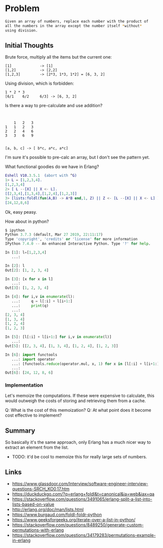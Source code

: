 # Problem

```bash
Given an array of numbers, replace each number with the product of 
all the numbers in the array except the number itself *without* 
using division.
```

## Initial Thoughts

Brute force, multiply all the items but the current one:
```text
[1]             -> [1]
[1,2]           -> [2,2]
[1,2,3]         -> [2*3, 1*3, 1*2] = [6, 3, 2]
```

Using division, which is forbidden:
```text
1 * 2 * 3 
[6/1    6/2     6/3] -> [6, 3, 2]
```

Is there a way to pre-calculate and use addition?
```text


    1   2   3
1   1   2   3   
2   2   4   6
3   3   6   9


[a, b, c] -> [ b*c, a*c, a*c]
```
I'm sure it's possible to pre-calc an array, but I don't see the pattern yet.

What functional goodies do we have in Erlang?

```erlang
Eshell V10.3.5.1  (abort with ^G)
1> L = [1,2,3,4].
[1,2,3,4]
2> [ L --[X] || X <- L].
[[2,3,4],[1,3,4],[1,2,4],[1,2,3]]
3> [lists:foldl(fun(A,B) -> A*B end,1, Z) || Z <- [L --[X] || X <- L] ].
[24,12,8,6]
```

Ok, easy peasy.

How about in python?

```python
$ ipython
Python 3.7.3 (default, Mar 27 2019, 22:11:17) 
Type 'copyright', 'credits' or 'license' for more information
IPython 7.4.0 -- An enhanced Interactive Python. Type '?' for help.

In [1]: l=[1,2,3,4] 
   ...:                                                                                                                                                                                                          

In [2]: l                                                                                                                                                                                                        
Out[2]: [1, 2, 3, 4]

In [3]: [x for x in l] 
   ...:                                                                                                                                                                                                          
Out[3]: [1, 2, 3, 4]

In [4]: for i,v in enumerate(l): 
   ...:     q = l[:i] + l[i+1:] 
   ...:     print(q) 
   ...:                                                                                                                                                                                                          
[2, 3, 4]
[1, 3, 4]
[1, 2, 4]
[1, 2, 3]

In [5]: [l[:i] + l[i+1:] for i,v in enumerate(l)] 
   ...:                                                                                                                                                                                                          
Out[5]: [[2, 3, 4], [1, 3, 4], [1, 2, 4], [1, 2, 3]]

In [6]: import functools 
   ...: import operator 
   ...: [functools.reduce(operator.mul, x, 1) for x in [l[:i] + l[i+1:] for i,v in enumerate(l)]] 
   ...:                                                                                                                                                                                                          
Out[6]: [24, 12, 8, 6]
```

### Implementation

Let's memoize the computations. If these were expensive to calculate, this would outweigh the costs of storing and retrieving them from a cache.

Q: What is the cost of this memoization?
Q: At what point does it become cost effective to implement?

## Summary

So basically it's the same approach, only Erlang has a much nicer way to extract an element from the list.

* TODO: it'd be cool to memoize this for really large sets of numbers.

## Links
* https://www.glassdoor.com/Interview/software-engineer-interview-questions-SRCH_KO0,17.htm
* https://duckduckgo.com/?q=erlang+foldl&t=canonical&ia=web&iax=qa
* https://stackoverflow.com/questions/3491065/erlang-split-a-list-into-lists-based-on-value
* http://erlang.org/doc/man/lists.html
* https://www.burgaud.com/foldl-foldr-python
* https://www.geeksforgeeks.org/iterate-over-a-list-in-python/
* https://stackoverflow.com/questions/8489250/generate-custom-permutations-with-erlang
* https://stackoverflow.com/questions/34179283/permutations-example-in-erlang
